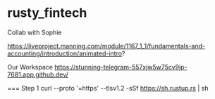 # rusty_fintech
Collab with Sophie

https://liveproject.manning.com/module/1167_1_1/fundamentals-and-accounting/introduction/animated-intro?

Our Workspace
https://stunning-telegram-557xjw5w75cv9jp-7681.app.github.dev/

===
Step 1
curl --proto '=https' --tlsv1.2 -sSf https://sh.rustup.rs | sh

